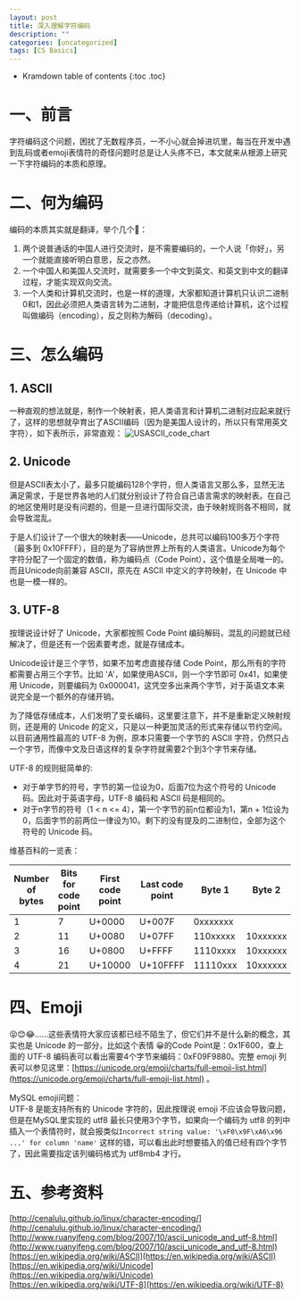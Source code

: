 ```yaml
---
layout: post
title: 深入理解字符编码
description: ""
categories: [uncategorized]
tags: [CS Basics]
---
```


* Kramdown table of contents
{:toc .toc}


# 一、前言
字符编码这个问题，困扰了无数程序员，一不小心就会掉进坑里，每当在开发中遇到乱码或者emoji表情符的奇怪问题时总是让人头疼不已，本文就来从根源上研究一下字符编码的本质和原理。

# 二、何为编码
编码的本质其实就是翻译，举个几个🌰：
1. 两个说普通话的中国人进行交流时，是不需要编码的，一个人说「你好」，另一个就能直接听明白意思，反之亦然。
2. 一个中国人和美国人交流时，就需要多一个中文到英文、和英文到中文的翻译过程，才能实现双向交流。
3. 一个人类和计算机交流时，也是一样的道理，大家都知道计算机只认识二进制0和1，因此必须把人类语言转为二进制，才能把信息传递给计算机，这个过程叫做编码（encoding），反之则称为解码（decoding）。

# 三、怎么编码
## 1. ASCII
一种直观的想法就是，制作一个映射表，把人类语言和计算机二进制对应起来就行了，这样的思想就孕育出了ASCII编码（因为是美国人设计的，所以只有常用英文字符），如下表所示，非常直观：
![USASCII_code_chart](https://upload-images.jianshu.io/upload_images/73236-04e2f35ed4355923.png?imageMogr2/auto-orient/strip%7CimageView2/2/w/1240)

## 2. Unicode
但是ASCII表太小了，最多只能编码128个字符，但人类语言又那么多，显然无法满足需求，于是世界各地的人们就分别设计了符合自己语言需求的映射表。在自己的地区使用时是没有问题的，但是一旦进行国际交流，由于映射规则各不相同，就会导致混乱。

于是人们设计了一个很大的映射表——Unicode，总共可以编码100多万个字符（最多到 0x10FFFF），目的是为了容纳世界上所有的人类语言。Unicode为每个字符分配了一个固定的数值，称为编码点（Code Point），这个值是全局唯一的。而且Unicode向前兼容 ASCII，原先在 ASCII 中定义的字符映射，在 Unicode 中也是一模一样的。

## 3. UTF-8
按理说设计好了 Unicode，大家都按照 Code Point 编码解码，混乱的问题就已经解决了，但是还有一个因素要考虑，就是存储成本。

Unicode设计是三个字节，如果不加考虑直接存储 Code Point，那么所有的字符都需要占用三个字节。比如 'A'，如果使用ASCII，则一个字节即可 0x41，如果使用 Unicode，则要编码为 0x000041，这凭空多出来两个字节，对于英语文本来说完全是一个额外的存储开销。

为了降低存储成本，人们发明了变长编码，这里要注意下，并不是重新定义映射规则，还是用的 Unicode 的定义，只是以一种更加灵活的形式来存储以节约空间。以目前通用性最高的 UTF-8 为例，原本只需要一个字节的 ASCII 字符，仍然只占一个字节，而像中文及日语这样的复杂字符就需要2个到3个字节来存储。

UTF-8 的规则挺简单的:
* 对于单字节的符号，字节的第一位设为0，后面7位为这个符号的 Unicode 码。因此对于英语字母，UTF-8 编码和 ASCII 码是相同的。
* 对于n字节的符号（1 < n <= 4），第一个字节的前n位都设为1，第n + 1位设为0，后面字节的前两位一律设为10。剩下的没有提及的二进制位，全部为这个符号的 Unicode 码。

维基百科的一览表：

| Number of bytes |	Bits for code point |	First code point |	Last code point	| Byte 1 | Byte 2 | Byte 3 | Byte 4 |
| ----- | ----- | ----- | ----- | ----- | ----- | ----- | ----- |
|1|	7|	U+0000|	U+007F|	0xxxxxxx| | | |			
|2|	11|	U+0080|	U+07FF|	110xxxxx|	10xxxxxx	| | |	
|3|	16|	U+0800|	U+FFFF|	1110xxxx	|10xxxxxx|	10xxxxxx	| |
|4|	21|	U+10000|	U+10FFFF|	11110xxx|	10xxxxxx|	10xxxxxx	|10xxxxxx|

# 四、Emoji
😝😊😂……这些表情符大家应该都已经不陌生了，但它们并不是什么新的概念，其实也是 Unicode 的一部分，比如这个表情 😀的Code Point是：0x1F600，查上面的 UTF-8 编码表可以看出需要4个字节来编码：0xF09F9880。完整 emoji 列表可以参见这里：[https://unicode.org/emoji/charts/full-emoji-list.html](https://unicode.org/emoji/charts/full-emoji-list.html)
。

MySQL emoji问题：  
UTF-8 是能支持所有的 Unicode 字符的，因此按理说 emoji 不应该会导致问题，但是在MySQL里实现的 utf8 最长只使用3个字节，如果向一个编码为 utf8 的列中插入一个表情符时，就会报类似`Incorrect string value: '\xF0\x9F\xA6\x96  ...' for column 'name'`
这样的错，可以看出此时想要插入的值已经有四个字节了，因此需要指定该列编码格式为 utf8mb4 才行。


# 五、参考资料
[http://cenalulu.github.io/linux/character-encoding/](http://cenalulu.github.io/linux/character-encoding/)  
[http://www.ruanyifeng.com/blog/2007/10/ascii_unicode_and_utf-8.html](http://www.ruanyifeng.com/blog/2007/10/ascii_unicode_and_utf-8.html)  
[https://en.wikipedia.org/wiki/ASCII](https://en.wikipedia.org/wiki/ASCII)  
[https://en.wikipedia.org/wiki/Unicode](https://en.wikipedia.org/wiki/Unicode)  
[https://en.wikipedia.org/wiki/UTF-8](https://en.wikipedia.org/wiki/UTF-8)  
